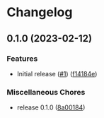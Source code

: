 # Changelog

## 0.1.0 (2023-02-12)


### Features

* Initial release ([#1](https://github.com/dimensionalpocket/websocket-server-js/issues/1)) ([f14184e](https://github.com/dimensionalpocket/websocket-server-js/commit/f14184ef829df45e1d3a6ed7646c790d283f3542))


### Miscellaneous Chores

* release 0.1.0 ([8a00184](https://github.com/dimensionalpocket/websocket-server-js/commit/8a00184323cdde8196bb48afecc8933ec0abf574))
